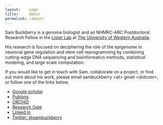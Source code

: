 ```yaml
---
layout:    page
title:     About
permalink: /about/
---
```


Sam Buckberry is a genome biologist and an NHMRC-ARC Postdoctoral Research Fellow in the [Lister Lab](http://listerlab.org) at [The University of Western Australia](http://www.uwa.edu.au/).

His research is focused on deciphering the role of the epigenome in neuronal gene regulation and stem cell reprogramming by combining cutting-edge DNA sequencing and bioinformatics methods, statistical modeling, and large scale computation.

If you would like to get in touch with Sam, collaborate on a project, or find out more about his work, please email sambuckberry \<at\> gmail \<dotcom\>, or follow one of the links below.

- [Google scholar](https://scholar.google.com.au/citations?hl=en&user=b--b_fUAAAAJ)
- [Publons](https://publons.com/author/980687/sam-buckberry)
- [ORCHiD](http://orcid.org/0000-0003-2388-6046)
- [Research Gate](https://www.researchgate.net/profile/Sam_Buckberry)
- [Linked In](https://au.linkedin.com/in/sambuckberry)
- [Twitter: @sambuckberry](https://twitter.com/sambuckberry)


